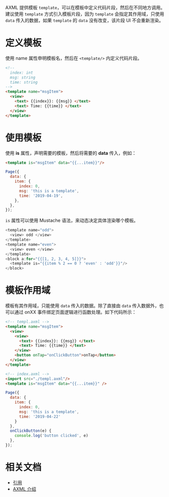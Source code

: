 AXML 提供模板 `template`，可以在模板中定义代码片段，然后在不同地方调用。 建议使用 `template` 方式引入模板片段，因为 `template` 会指定其作用域，只使用 `data` 传入的数据，如果 `template` 的 `data` 没有改变，该片段 UI 不会重新渲染。

# 定义模板
使用 name 属性申明模板名，然后在 `<template/>` 内定义代码片段。
```html
<!--
  index: int
  msg: string
  time: string
-->
<template name="msgItem">
  <view>
    <text> {{index}}: {{msg}} </text>
    <text> Time: {{time}} </text>
  </view>
</template>
```

# 使用模板
使用 **is** 属性，声明需要的模板，然后将需要的 **data** 传入，例如：
```html
<template is="msgItem" data="{{...item}}"/>
```
```javascript
Page({
  data: {
    item: {
      index: 0,
      msg: 'this is a template',
      time: '2019-04-19',
    },
  },
});
```
`is` 属性可以使用 Mustache 语法，来动态决定具体渲染哪个模板。
```javascript
<template name="odd">
  <view> odd </view>
</template>
<template name="even">
  <view> even </view>
</template>
<block a:for="{{[1, 2, 3, 4, 5]}}">
  <template is="{{item % 2 == 0 ? 'even' : 'odd'}}"/>
</block>
```

# 模板作用域
模板有其作用域，只能使用 `data` 传入的数据。除了直接由 `data` 传入数据外，也可以通过 onXX 事件绑定页面逻辑进行函数处理。如下代码所示：
```html
<!-- templ.axml -->
<template name="msgItem">
  <view>
    <view>
      <text> {{index}}: {{msg}} </text>
      <text> Time: {{time}} </text>
    </view>
    <button onTap="onClickButton">onTap</button>
  </view>
</template>
```
```html
<!-- index.axml -->
<import src="./templ.axml"/>
<template is="msgItem" data="{{...item}}" />
```
```javascript
Page({
  data: {
    item: {
      index: 0,
      msg: 'this is a template',
      time: '2019-04-22'
    }
  },
  onClickButton(e) {
    console.log('button clicked', e)
  },
});
```

# 相关文档
- [引用](https://opendocs.alipay.com/mini/framework/import)
- [AXML 介绍](https://opendocs.alipay.com/mini/framework/axml)

